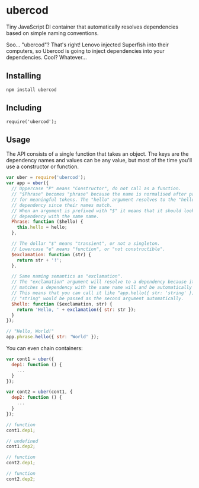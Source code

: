 # ubercod

Tiny JavaScript DI container that automatically resolves dependencies based on simple naming conventions.

Soo... "ubercod"? That's right! Lenovo injected Superfish into their computers, so Ubercod is going to inject dependencies into your dependencies. Cool? Whatever...

## Installing

    npm install ubercod

## Including

    require('ubercod');

## Usage

The API consists of a single function that takes an object. The keys are the dependency names and values can be any value, but most of the time you'll use a constructor or function.

```js
var uber = require('ubercod');
var app = uber({
  // Uppercase "P" means "Constructor", do not call as a function.
  // "$Phrase" becomes "phrase" because the name is normalised after parsing
  // for meaningful tokens. The "hello" argument resolves to the "hello"
  // dependency since their names match.
  // When an argument is prefixed with "$" it means that it should look for a
  // dependency with the same name.
  Phrase: function ($hello) {
    this.hello = hello;
  },

  // The dollar "$" means "transient", or not a singleton.
  // Lowercase "e" means "function", or "not constructible".
  $exclamation: function (str) {
    return str + '!';
  },

  // Same naming semantics as "exclamation".
  // The "exclamation" argument will resolve to a dependency because its name
  // matches a dependency with the same name will and be automatically injected.
  // This means that you can call it like "app.hello({ str: 'string' })" and
  // "string" would be passed as the second argument automatically.
  $hello: function ($exclamation, str) {
    return 'Hello, ' + exclamation({ str: str });
  }
});

// "Hello, World!"
app.phrase.hello({ str: 'World' });
```

You can even chain containers:

```js
var cont1 = uber({
  dep1: function () {
    ...
  }
});

var cont2 = uber(cont1, {
  dep2: function () {
    ...
  }
});

// function
cont1.dep1;

// undefined
cont1.dep2;

// function
cont2.dep1;

// function
cont2.dep2;
```
